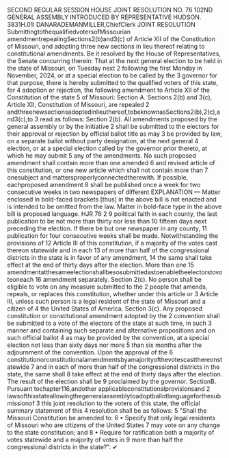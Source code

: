 SECOND REGULAR SESSION
HOUSE JOINT
RESOLUTION NO. 76
102ND GENERAL ASSEMBLY
INTRODUCED BY REPRESENTATIVE HUDSON.
3831H.01I DANARADEMANMILLER,ChiefClerk
JOINT RESOLUTION
SubmittingtothequalifiedvotersofMissourian amendmentrepealingSections2(b)and3(c)
of Article XII of the Constitution of Missouri, and adopting three new sections in lieu
thereof relating to constitutional amendments.
Be it resolved by the House of Representatives, the Senate concurring therein:
That at the next general election to be held in the state of Missouri, on Tuesday next
2 following the first Monday in November, 2024, or at a special election to be called by the
3 governor for that purpose, there is hereby submitted to the qualified voters of this state, for
4 adoption or rejection, the following amendment to Article XII of the Constitution of the state
5 of Missouri:
Section A. Sections 2(b) and 3(c), Article XII, Constitution of Missouri, are repealed
2 andthreenewsectionsadoptedinlieuthereof,tobeknownasSections2(b),2(c),and3(c),to
3 read as follows:
Section 2(b). All amendments proposed by the general assembly or by the initiative
2 shall be submitted to the electors for their approval or rejection by official ballot title as may
3 be provided by law, on a separate ballot without party designation, at the next general
4 election, or at a special election called by the governor prior thereto, at which he may submit
5 any of the amendments. No such proposed amendment shall contain more than one amended
6 and revised article of this constitution, or one new article which shall not contain more than
7 onesubject and mattersproperlyconnectedtherewith. If possible, eachproposed amendment
8 shall be published once a week for two consecutive weeks in two newspapers of different
EXPLANATION — Matter enclosed in bold-faced brackets [thus] in the above bill is not enacted and is
intended to be omitted from the law. Matter in bold-face type in the above bill is proposed language.
HJR 76 2
9 political faith in each county, the last publication to be not more than thirty nor less than
10 fifteen days next preceding the election. If there be but one newspaper in any county,
11 publication for four consecutive weeks shall be made. Notwithstanding the provisions of
12 Article III of this constitution, if a majority of the votes cast thereon statewide and in each
13 of more than half of the congressional districts in the state is in favor of any amendment,
14 the same shall take effect at the end of thirty days after the election. More than one
15 amendmentatthesameelectionshallbesosubmittedastoenabletheelectorstovoteoneach
16 amendment separately.
Section 2(c). No person shall be eligible to vote on any measure submitted to the
2 people that amends, repeals, or replaces this constitution, whether under this article or
3 Article III, unless such person is a legal resident of the state of Missouri and a citizen of
4 the United States of America.
Section 3(c). Any proposed constitution or constitutional amendment adopted by the
2 convention shall be submitted to a vote of the electors of the state at such time, in such
3 manner and containing such separate and alternative propositions and on such official ballot
4 as may be provided by the convention, at a special election not less than sixty days nor more
5 than six months after the adjournment of the convention. Upon the approval of the
6 constitutionorconstitutionalamendmentsbyamajorityofthevotescastthereonstatewide
7 and in each of more than half of the congressional districts in the state, the same shall
8 take effect at the end of thirty days after the election. The result of the election shall be
9 proclaimed by the governor.
SectionB. Pursuant tochapter116,andother applicableconstitutionalprovisionsand
2 lawsofthisstateallowingthegeneralassemblytoadoptballotlanguageforthesubmissionof
3 this joint resolution to the voters of this state, the official summary statement of this
4 resolution shall be as follows:
5 "Shall the Missouri Constitution be amended to:
6 • Specify that only legal residents of Missouri who are citizens of the United States
7 may vote on any change to the state constitution; and
8 • Require for ratification both a majority of votes statewide and a majority of votes in
9 more than half the congressional districts in the state?".
✔